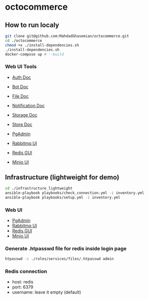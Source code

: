 # octocommerce

## How to run localy

```bash
git clone git@github.com:MahdadGhasemian/octocommerce.git
cd ./octocommerce
chmod +x ./install-dependencies.sh
./install-dependencies.sh
docker-compose up # --build
```

### Web UI Tools

- [Auth Doc](http://localhost:4058/auth/docs#)
- [Bot Doc](http://localhost:4058/bot/docs#)
- [File Doc](http://localhost:4058/file/docs#)
- [Notification Doc](http://localhost:4058/notification/docs#)
- [Storage Doc](http://localhost:4058/storage/docs#)
- [Store Doc](http://localhost:4058/store/docs#)

- [PgAdmin](http://localhost:8088/)
- [Rabbitmq UI](http://localhost:15678/)
- [Redis GUI](http://localhost:5548/)
- [Minio UI](http://localhost:9001/)

## Infrastructure (lightweight for demo)

```bash
cd ./infrastructure_lightweight
ansible-playbook playbooks/check_connection.yml -i inventory.yml
ansible-playbook playbooks/setup.yml -i inventory.yml
```

### Web UI

- [PgAdmin](https://pgadmin.octocommerce.ir/)
- [Rabbitmq UI](https://rabbitmq.octocommerce.ir/)
- [Redis GUI](https://redisinsight.octocommerce.ir/)
- [Minio UI](https://minio.octocommerce.ir/)

### Generate .htpasswd file for redis inside login page

```bash
htpasswd -c ./roles/services/files/.htpasswd admin
```

### Redis connection

- host: redis
- port: 6379
- username: leave it empty (default)
